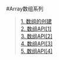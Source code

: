 #Array数组系列
> [1. 数组的创建]()  
> [2. 数组API[1]]()  
> [3. 数组API[2]]()  
> [4. 数组API[3]]()  
> [5. 数组API[4]]()    
